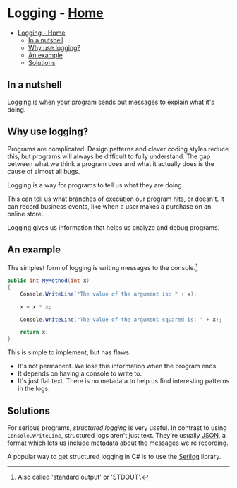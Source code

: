 <!-- title: Logging -->
# Logging - [Home](../index.md)

- [Logging - Home](#logging---home)
  - [In a nutshell](#in-a-nutshell)
  - [Why use logging?](#why-use-logging)
  - [An example](#an-example)
  - [Solutions](#solutions)

## In a nutshell

Logging is when your program sends out messages to explain what it's doing.

## Why use logging?

Programs are complicated. Design patterns and clever coding styles reduce this, but programs will always be difficult to fully understand. The gap between what we think a program does and what it actually does is the cause of almost all bugs.

Logging is a way for programs to tell us what they are doing.

This can tell us what branches of execution our program hits, or doesn't. It can record business events, like when a user makes a purchase on an online store.

Logging gives us information that helps us analyze and debug programs.

## An example

The simplest form of logging is writing messages to the console.[^1]

```csharp
public int MyMethod(int x)
{
    Console.WriteLine("The value of the argument is: " + x);

    x = x * x;

    Console.WriteLine("The value of the argument squared is: " + x);

    return x;
}
```

This is simple to implement, but has flaws.

- It's not permanent. We lose this information when the program ends.
- It depends on having a console to write to.
- It's just flat text. There is no metadata to help us find interesting patterns in the logs.

## Solutions

For serious programs, *structured logging* is very useful. In contrast to using `Console.WriteLine`, structured logs aren't just text. They're usually [JSON](https://en.wikipedia.org/wiki/JSON), a format which lets us include metadata about the messages we're recording.

A popular way to get structured logging in C# is to use the [Serilog](https://serilog.net/) library.

[^1]: Also called 'standard output' or 'STDOUT'.
